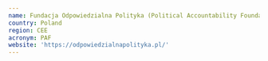 ```yaml
---
name: Fundacja Odpowiedzialna Polityka (Political Accountability Foundation)
country: Poland
region: CEE
acronym: PAF
website: 'https://odpowiedzialnapolityka.pl/'
---
```


